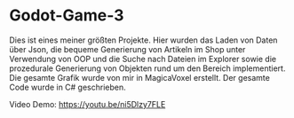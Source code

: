 # Godot-Game-3

Dies ist eines meiner größten Projekte. Hier wurden das Laden von Daten über Json, die bequeme Generierung von Artikeln im Shop unter Verwendung von OOP und die Suche nach Dateien im Explorer sowie die prozedurale Generierung von Objekten rund um den Bereich implementiert. Die gesamte Grafik wurde von mir in MagicaVoxel erstellt. Der gesamte Code wurde in C# geschrieben.



Video Demo: https://youtu.be/ni5Dlzy7FLE
